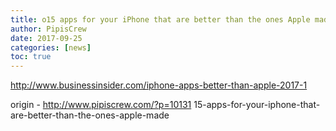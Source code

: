 ```yaml
---
title: o15 apps for your iPhone that are better than the ones Apple made
author: PipisCrew
date: 2017-09-25
categories: [news]
toc: true
---
```


http://www.businessinsider.com/iphone-apps-better-than-apple-2017-1

origin - http://www.pipiscrew.com/?p=10131 15-apps-for-your-iphone-that-are-better-than-the-ones-apple-made
